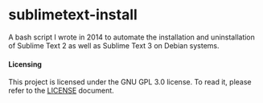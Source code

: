 sublimetext-install
===================

A bash script I wrote in 2014 to automate the installation and uninstallation
of Sublime Text 2 as well as Sublime Text 3 on Debian systems.

#### Licensing
This project is licensed under the GNU GPL 3.0 license. To read it, please
refer to the [LICENSE](LICENSE) document.
